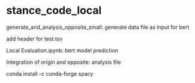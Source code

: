 # stance_code_local
generate_and_analysis_opposite_small: generate data file as input for bert

add header for test.tsv

Local Evaluation.ipynb: bert model prediction

Integration of origin and opposite: analysis file

conda install -c conda-forge spacy